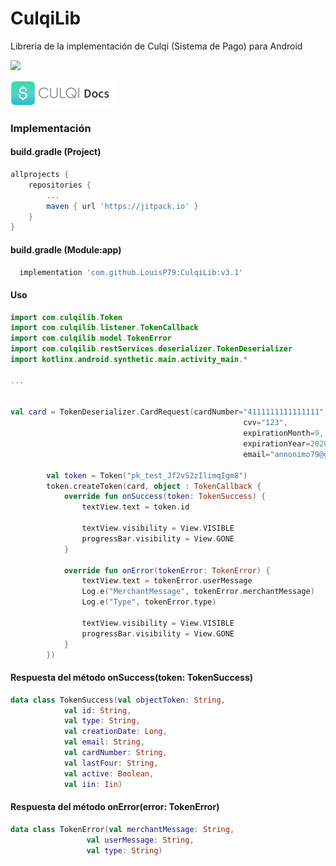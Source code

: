 # CulqiLib
Libreria de la implementación de Culqi (Sistema de Pago) para Android

[![](https://jitpack.io/v/LouisP79/CulqiLib.svg)](https://jitpack.io/#LouisP79/CulqiLib)

![](culqi_logo.png)

### Implementación

#### build.gradle (Project)
```gradle
allprojects {
    repositories {
        ...
        maven { url 'https://jitpack.io' }
    }
}
```
#### build.gradle (Module:app)
```gradle
  implementation 'com.github.LouisP79:CulqiLib:v3.1'
```

#### Uso
```kotlin
import com.culqilib.Token
import com.culqilib.listener.TokenCallback
import com.culqilib.model.TokenError
import com.culqilib.restServices.deserializer.TokenDeserializer
import kotlinx.android.synthetic.main.activity_main.*

...


val card = TokenDeserializer.CardRequest(cardNumber="4111111111111111",
                                                    cvv="123",
                                                    expirationMonth=9,
                                                    expirationYear=2020,
                                                    email="annonimo79@gmail.com")

        val token = Token("pk_test_Jf2vS2zIlimqIgm8")
        token.createToken(card, object : TokenCallback {
            override fun onSuccess(token: TokenSuccess) {
                textView.text = token.id

                textView.visibility = View.VISIBLE
                progressBar.visibility = View.GONE
            }

            override fun onError(tokenError: TokenError) {
                textView.text = tokenError.userMessage
                Log.e("MerchantMessage", tokenError.merchantMessage)
                Log.e("Type", tokenError.type)

                textView.visibility = View.VISIBLE
                progressBar.visibility = View.GONE
            }
        })
```

#### Respuesta del método onSuccess(token: TokenSuccess)
```kotlin
data class TokenSuccess(val objectToken: String,
            val id: String,
            val type: String,
            val creationDate: Long,
            val email: String,
            val cardNumber: String,
            val lastFour: String,
            val active: Boolean,
            val iin: Iin)
```


#### Respuesta del método onError(error: TokenError)
```kotlin
data class TokenError(val merchantMessage: String,
                 val userMessage: String,
                 val type: String)
```

